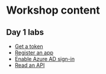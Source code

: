 # Workshop content

## Day 1 labs

* [Get a token](001_get_a_token.md)
* [Register an app](002_register_an_application.md)
* [Enable Azure AD sign-in](003_enable_azure_ad_signin_on_aspnet_app.md)
* [Read an API](004_read_an_api.md)
